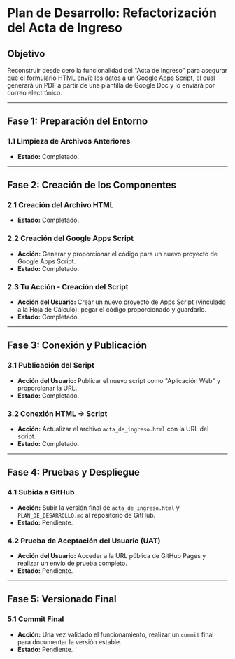 # Plan de Desarrollo: Refactorización del Acta de Ingreso

## Objetivo
Reconstruir desde cero la funcionalidad del "Acta de Ingreso" para asegurar que el formulario HTML envíe los datos a un Google Apps Script, el cual generará un PDF a partir de una plantilla de Google Doc y lo enviará por correo electrónico.

---

## Fase 1: Preparación del Entorno

### 1.1 Limpieza de Archivos Anteriores
- **Estado:** Completado.

---

## Fase 2: Creación de los Componentes

### 2.1 Creación del Archivo HTML
- **Estado:** Completado.

### 2.2 Creación del Google Apps Script
- **Acción:** Generar y proporcionar el código para un nuevo proyecto de Google Apps Script.
- **Estado:** Completado.

### 2.3 Tu Acción - Creación del Script
- **Acción del Usuario:** Crear un nuevo proyecto de Apps Script (vinculado a la Hoja de Cálculo), pegar el código proporcionado y guardarlo.
- **Estado:** Completado.

---

## Fase 3: Conexión y Publicación

### 3.1 Publicación del Script
- **Acción del Usuario:** Publicar el nuevo script como "Aplicación Web" y proporcionar la URL.
- **Estado:** Completado.

### 3.2 Conexión HTML -> Script
- **Acción:** Actualizar el archivo `acta_de_ingreso.html` con la URL del script.
- **Estado:** Completado.

---

## Fase 4: Pruebas y Despliegue

### 4.1 Subida a GitHub
- **Acción:** Subir la versión final de `acta_de_ingreso.html` y `PLAN_DE_DESARROLLO.md` al repositorio de GitHub.
- **Estado:** Pendiente.

### 4.2 Prueba de Aceptación del Usuario (UAT)
- **Acción del Usuario:** Acceder a la URL pública de GitHub Pages y realizar un envío de prueba completo.
- **Estado:** Pendiente.

---

## Fase 5: Versionado Final

### 5.1 Commit Final
- **Acción:** Una vez validado el funcionamiento, realizar un `commit` final para documentar la versión estable.
- **Estado:** Pendiente.